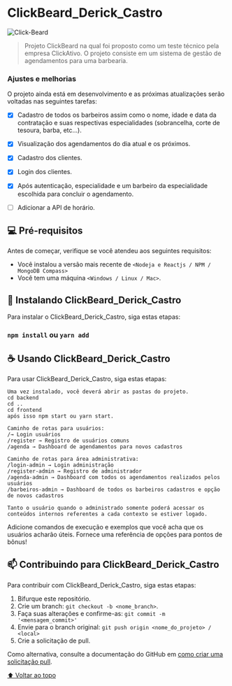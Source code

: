 # ClickBeard_Derick_Castro

![Click-Beard](https://user-images.githubusercontent.com/104864411/194574054-6e301ba7-8332-4ae0-998b-091613308af2.jpeg)

> Projeto ClickBeard na qual foi proposto como um teste técnico pela empresa ClickAtivo. O projeto consiste em um sistema de gestão de agendamentos para uma barbearia.

### Ajustes e melhorias

O projeto ainda está em desenvolvimento e as próximas atualizações serão voltadas nas seguintes tarefas:

- [x] Cadastro de todos os barbeiros assim como o nome, idade e data da contratação e suas respectivas especialidades (sobrancelha, corte de tesoura, barba, etc...).
- [x] Visualização dos agendamentos do dia atual e os próximos.
- [x] Cadastro dos clientes.
- [x] Login dos clientes.
- [x] Após autenticação, especialidade e um barbeiro da especialidade escolhida para concluir o agendamento.
- [ ] Adicionar a API de horário.


## 💻 Pré-requisitos

Antes de começar, verifique se você atendeu aos seguintes requisitos:
* Você instalou a versão mais recente de `<Nodeja e Reactjs / NPM / MongoDB Compass>`
* Você tem uma máquina `<Windows / Linux / Mac>`.

## 🚀 Instalando ClickBeard_Derick_Castro

Para instalar o ClickBeard_Derick_Castro, siga estas etapas:

### `npm install` ou `yarn add`

## ☕ Usando ClickBeard_Derick_Castro

Para usar ClickBeard_Derick_Castro, siga estas etapas:

```
Uma vez instalado, você deverá abrir as pastas do projeto.
cd backend
cd ..
cd frontend
após isso npm start ou yarn start.

Caminho de rotas para usuários: 
/→ Login usuários
/register → Registro de usuários comuns
/agenda → Dashboard de agendamentos para novos cadastros

Caminho de rotas para área administrativa:
/login-admin → Login administração
/register-admin → Registro de administrador
/agenda-admin → Dashboard com todos os agendamentos realizados pelos usuários
/barbeiros-admin → Dashboard de todos os barbeiros cadastros e opção de novos cadastros

Tanto o usuário quando o administrado somente poderá acessar os conteúdos internos referentes a cada contexto se estiver logado.
```

Adicione comandos de execução e exemplos que você acha que os usuários acharão úteis. Fornece uma referência de opções para pontos de bônus!

## 📫 Contribuindo para ClickBeard_Derick_Castro
Para contribuir com ClickBeard_Derick_Castro, siga estas etapas:

1. Bifurque este repositório.
2. Crie um branch: `git checkout -b <nome_branch>`.
3. Faça suas alterações e confirme-as: `git commit -m '<mensagem_commit>'`
4. Envie para o branch original: `git push origin <nome_do_projeto> / <local>`
5. Crie a solicitação de pull.

Como alternativa, consulte a documentação do GitHub em [como criar uma solicitação pull](https://help.github.com/en/github/collaborating-with-issues-and-pull-requests/creating-a-pull-request).


[⬆ Voltar ao topo](#ClickBeard_Derick_Castro)<br>
